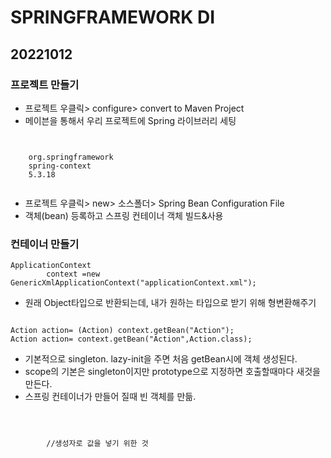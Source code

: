 # SPRINGFRAMEWORK DI
## 20221012
### 프로젝트 만들기
- 프로젝트 우클릭> configure> convert to Maven Project
- 메이븐을 통해서 우리 프로젝트에 Spring 라이브러리 세팅
<pre><code><!-- https://mvnrepository.com/artifact/org.springframework/spring-context -->
<dependency>
    <groupId>org.springframework</groupId>
    <artifactId>spring-context</artifactId>
    <version>5.3.18</version>
</dependency>
</pre></code>
- 프로젝트 우클릭> new> 소스폴더> Spring Bean Configuration File
- 객체(bean) 등록하고 스프링 컨테이너 객체 빌드&사용
### 컨테이너 만들기 
<pre><code>ApplicationContext
		context =new GenericXmlApplicationContext("applicationContext.xml");
</pre></code>
- 원래 Object타입으로 반환되는데, 내가 원하는 타입으로 받기 위해 형변환해주기 
<pre><code>
Action action= (Action) context.getBean("Action");
Action action= context.getBean("Action",Action.class);
</pre></code>
- 기본적으로 singleton. lazy-init을 주면 처음 getBean시에 객체 생성된다.
- scope의 기본은 singleton이지만 prototype으로 지정하면 호출할때마다 새것을 만든다.
- 스프링 컨테이너가 만들어 질때 빈 객체를 만듦.
<pre><code> <bean class="com.ssafy.ws.Action" id="action"></bean>
	<bean class="com.ssafy.ws.Audience" id="audience">
		<constructor-arg name="movie" ref="action"></constructor-arg>
        //생성자로 값을 넣기 위한 것
    </bean>
</pre></code>

